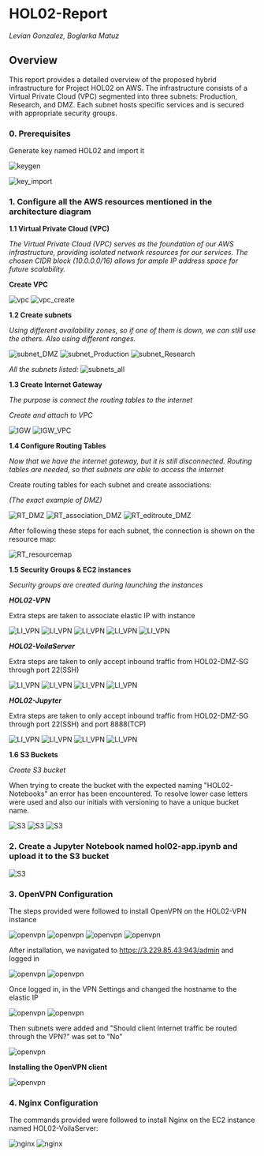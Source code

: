 # **HOL02-Report**
_Levian Gonzalez, Boglarka Matuz_

## Overview
This report provides a detailed overview of the proposed hybrid infrastructure for Project HOL02 on AWS. The infrastructure consists of a Virtual Private Cloud (VPC) segmented into three subnets: Production, Research, and DMZ. Each subnet hosts specific services and is secured with appropriate security groups.


### 0. Prerequisites
Generate key named HOL02 and import it

![keygen](keygen.JPG)

![key_import](key_import.JPG)

### 1. Configure all the AWS resources mentioned in the architecture diagram

**1.1 Virtual Private Cloud (VPC)** 

_The Virtual Private Cloud (VPC) serves as the foundation of our AWS infrastructure, providing isolated network resources for our services. The chosen CIDR block (10.0.0.0/16) allows for ample IP address space for future scalability._

**Create VPC**

![vpc](vpc_1.jpg)
![vpc_create](vpc_create.JPG)

**1.2 Create subnets**

_Using different availability zones, so if one of them is down, we can still use the others. Also using different ranges._

![subnet_DMZ](subnet_DMZ.JPG)
![subnet_Production](subnet_Production.JPG)
![subnet_Research](subnet_Research.JPG)

_All the subnets listed:_
![subnets_all](subnets_all.JPG)

**1.3 Create Internet Gateway**

_The purpose is connect the routing tables to the internet_

_Create and attach to VPC_

![IGW](internet_gateway.JPG)
![IGW_VPC](IGW_VPC.JPG)

**1.4 Configure Routing Tables**

_Now that we have the internet gateway, but it is still disconnected. Routing tables are needed, so that subnets are able to access the internet_

Create routing tables for each subnet and create associations:

_(The exact example of DMZ)_

![RT_DMZ](RT_DMZ.JPG)
![RT_association_DMZ](RT_association_DMZ.JPG)
![RT_editroute_DMZ](RT_editroute_DMZ.JPG)

After following these steps for each subnet, the connection is shown on the resource map:

![RT_resourcemap](RT_resourcemap.JPG)

**1.5 Security Groups & EC2 instances**

_Security groups are created during launching the instances_

_**HOL02-VPN**_

Extra steps are taken to associate elastic IP with instance

![LI_VPN](LI_VPN_DMZ_1.JPG)
![LI_VPN](LI_VPN_DMZ_2.JPG)
![LI_VPN](LI_VPN_DMZ_3.JPG)
![LI_VPN](LI_VPN_DMZ_4.JPG)
![LI_VPN](LI_elasticIP.JPG)


_**HOL02-VoilaServer**_

Extra steps are taken to only accept inbound traffic from HOL02-DMZ-SG through port 22(SSH)

![LI_VPN](LI_Vol_Prod_1.JPG)
![LI_VPN](LI_Vol_Prod_2.JPG)
![LI_VPN](LI_Vol_Prod_3.JPG)
![LI_VPN](LI_Vol_Prod_4.JPG)


_**HOL02-Jupyter**_

Extra steps are taken to only accept inbound traffic from HOL02-DMZ-SG through port 22(SSH) and port 8888(TCP)

![LI_VPN](LI_Jup_Res_1.JPG)
![LI_VPN](LI_Jup_Res_2.JPG)
![LI_VPN](LI_Jup_Res_3.JPG)
![LI_VPN](LI_Jup_Res_4.JPG)


**1.6 S3 Buckets**

_Create S3 bucket_

When trying to create the bucket with the expected naming "HOL02-Notebooks" an error has been encountered. To resolve lower case letters were used and also our initials with versioning to have a unique bucket name.

![S3](S3_1.JPG)
![S3](S3_2.JPG)
![S3](S3_3.JPG)


### 2. Create a Jupyter Notebook named hol02-app.ipynb and upload it to the S3 bucket

![S3](S3_4.JPG)


### 3. OpenVPN Configuration

The steps provided were followed to install OpenVPN on the HOL02-VPN instance

![openvpn](openvpn_1.JPG)
![openvpn](openvpn_2.JPG)
![openvpn](openvpn_3.JPG)
![openvpn](openvpn_4.JPG)

After installation, we navigated to https://3.229.85.43:943/admin and logged in

![openvpn](openvpn_5.JPG)
![openvpn](openvpn_6.JPG)

Once logged in, in the VPN Settings and changed the hostname to the elastic IP

![openvpn](openvpn_7.JPG)
![openvpn](openvpn_8.JPG)

Then subnets were added and "Should client Internet traffic be routed through the VPN?" was set to "No"

![openvpn](openvpn_9.JPG)

**Installing the OpenVPN client**

![openvpn](openvpn_10.JPG)


### 4. Nginx Configuration

The commands provided were followed to install Nginx on the EC2 instance named HOL02-VoilaServer:

![nginx](nginx_1)
![nginx](nginx_2)




